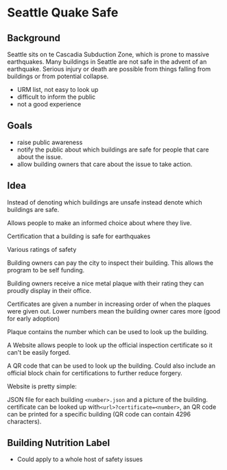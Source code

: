# Seattle Quake Safe

## Background

Seattle sits on te Cascadia Subduction Zone, which is prone to massive earthquakes. Many buildings in Seattle are not safe in the advent of an earthquake. Serious injury or death are possible from things falling from buildings or from potential collapse.

- URM list, not easy to look up
- difficult to inform the public
- not a good experience

## Goals

- raise public awareness
- notify the public about which buildings are safe for people that care about the issue.
- allow building owners that care about the issue to take action.

## Idea

Instead of denoting which buildings are unsafe instead denote which buildings are safe.

Allows people to make an informed choice about where they live.

Certification that a building is safe for earthquakes

Various ratings of safety

Building owners can pay the city to inspect their building. This allows the program to be self funding.

Building owners receive a nice metal plaque with their rating they can proudly display in their office.

Certificates are given a number in increasing order of when the plaques were given out. Lower numbers mean the building owner cares more (good for early adoption)

Plaque contains the number which can be used to look up the building.


A Website allows people to look up the official inspection certificate so it can't be easily forged.

A QR code that can be used to look up the building.
Could also include an official block chain for certifications to further reduce forgery.

Website is pretty simple:

JSON file for each building `<number>.json` and a picture of the building. certificate can be looked up with`<url>?certificate=<number>`,  an QR code can be printed for a specific building (QR code can contain 4296 characters).

## Building Nutrition Label

- Could apply to a whole host of safety issues





